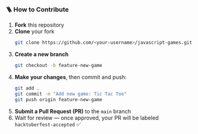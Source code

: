 ### 🪜 How to Contribute

1. **Fork** this repository
2. **Clone** your fork
   ```bash
   git clone https://github.com/<your-username>/javascript-games.git
   ```
3. **Create a new branch**
   ```bash
   git checkout -b feature-new-game
   ```
4. **Make your changes**, then commit and push:
   ```bash
   git add .
   git commit -m "Add new game: Tic Tac Toe"
   git push origin feature-new-game
   ```
5. **Submit a Pull Request (PR)** to the `main` branch
6. Wait for review — once approved, your PR will be labeled `hacktoberfest-accepted` ✅
